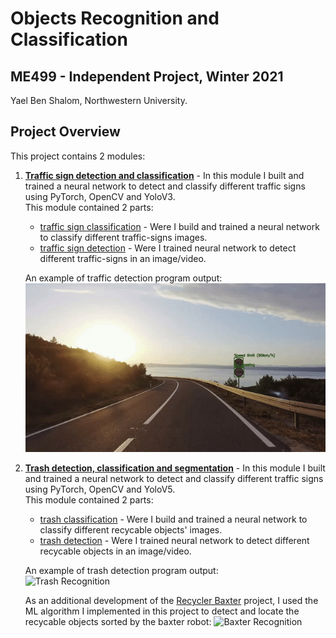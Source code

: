 # Objects Recognition and Classification
## ME499 - Independent Project, Winter 2021
Yael Ben Shalom, Northwestern University.


## Project Overview
This project contains 2 modules:
1. [**Traffic sign detection and classification**](https://github.com/YaelBenShalom/Objects-Recognition-and-Classification/tree/master/traffic_signs_detection) - In this module I built and trained a neural network to detect and classify different traffic signs using PyTorch, OpenCV and YoloV3.<br>
This module contained 2 parts:
    * [traffic sign classification](https://github.com/YaelBenShalom/Objects-Recognition-and-Classification/tree/master/traffic_signs_detection/traffic_signs_classification) - Were I build and trained a neural network to classify different traffic-signs images.
    * [traffic sign detection](https://github.com/YaelBenShalom/Objects-Recognition-and-Classification/tree/master/traffic_signs_detection/traffic_signs_recognition) - Were I trained neural network to detect different traffic-signs in an image/video.

    An example of traffic detection program output:<br>
    ![Traffic-Sign Recognition](https://github.com/YaelBenShalom/Objects-Recognition-and-Classification/blob/master/traffic_signs_detection/traffic_signs_recognition/images/traffic-sign.gif)


2. [**Trash detection, classification and segmentation**](https://github.com/YaelBenShalom/Objects-Recognition-and-Classification/tree/master/trash_detection) - In this module I built and trained a neural network to detect and classify different traffic signs using PyTorch, OpenCV and YoloV5.<br>
This module contained 2 parts:
    * [trash classification](https://github.com/YaelBenShalom/Objects-Recognition-and-Classification/tree/master/traffic_signs_detection/traffic_signs_classification) - Were I build and trained a neural network to classify different recycable objects' images.
    * [trash detection](https://github.com/YaelBenShalom/Objects-Recognition-and-Classification/tree/master/traffic_signs_detection/traffic_signs_recognition) - Were I trained neural network to detect different recycable objects in an image/video.

    An example of trash detection program output:<br>
    ![Trash Recognition](https://github.com/YaelBenShalom/Objects-Recognition-and-Classification/blob/master/trash_detection/trash_recognition/images/real-time%20detection2.gif)

    As an additional development of the [Recycler Baxter](https://github.com/YaelBenShalom/Recycler-Baxter) project, I used the ML algorithm I implemented in this project to detect and locate the recycable objects sorted by the baxter robot:
    ![Baxter Recognition](https://github.com/YaelBenShalom/Objects-Recognition-and-Classification/blob/master/trash_detection/trash_recognition/images/detecting_baxter.gif)

